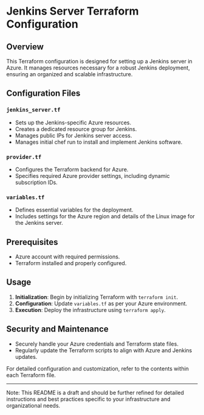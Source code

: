 # Jenkins Server Terraform Configuration

## Overview
This Terraform configuration is designed for setting up a Jenkins server in Azure. It manages resources necessary for a robust Jenkins deployment, ensuring an organized and scalable infrastructure.

## Configuration Files

### `jenkins_server.tf`
- Sets up the Jenkins-specific Azure resources.
- Creates a dedicated resource group for Jenkins.
- Manages public IPs for Jenkins server access.
- Manages initial chef run to install and implement Jenkins software. 

### `provider.tf`
- Configures the Terraform backend for Azure.
- Specifies required Azure provider settings, including dynamic subscription IDs.

### `variables.tf`
- Defines essential variables for the deployment.
- Includes settings for the Azure region and details of the Linux image for the Jenkins server.

## Prerequisites
- Azure account with required permissions.
- Terraform installed and properly configured.

## Usage
1. **Initialization**: Begin by initializing Terraform with `terraform init`.
2. **Configuration**: Update `variables.tf` as per your Azure environment.
3. **Execution**: Deploy the infrastructure using `terraform apply`.

## Security and Maintenance
- Securely handle your Azure credentials and Terraform state files.
- Regularly update the Terraform scripts to align with Azure and Jenkins updates.

For detailed configuration and customization, refer to the contents within each Terraform file.

---

Note: This README is a draft and should be further refined for detailed instructions and best practices specific to your infrastructure and organizational needs.
